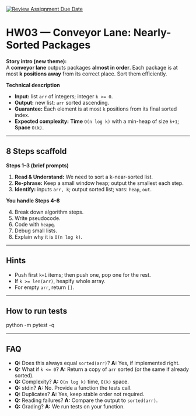 [![Review Assignment Due Date](https://classroom.github.com/assets/deadline-readme-button-22041afd0340ce965d47ae6ef1cefeee28c7c493a6346c4f15d667ab976d596c.svg)](https://classroom.github.com/a/No7yWBeY)
# HW03 — Conveyor Lane: Nearly-Sorted Packages

**Story intro (new theme):**  
A **conveyor lane** outputs packages **almost in order**. Each package is at most **k positions away** from its correct place. Sort them efficiently.

**Technical description**  
- **Input:** list `arr` of integers; integer `k >= 0`.  
- **Output:** new list: `arr` sorted ascending.  
- **Guarantee:** Each element is at most `k` positions from its final sorted index.  
- **Expected complexity:** **Time** `O(n log k)` with a min-heap of size `k+1`; **Space** `O(k)`.

---

## 8 Steps scaffold
**Steps 1–3 (brief prompts)**  

1. **Read & Understand:** We need to sort a k-near-sorted list.  
2. **Re-phrase:** Keep a small window heap; output the smallest each step.  
3. **Identify:** inputs `arr, k`; output sorted list; vars: `heap`, `out`.

**You handle Steps 4–8**


4. Break down algorithm steps.  
5. Write pseudocode.  
6. Code with `heapq`.  
7. Debug small lists.  
8. Explain why it is `O(n log k)`.

---

## Hints
- Push first `k+1` items; then push one, pop one for the rest.  
- If `k >= len(arr)`, heapify whole array.  
- For empty `arr`, return `[]`.

---

## How to run tests
python -m pytest -q


---

## FAQ
- **Q:** Does this always equal `sorted(arr)`? **A:** Yes, if implemented right.  
- **Q:** What if `k <= 0`? **A:** Return a copy of `arr` sorted (or the same if already sorted).  
- **Q:** Complexity? **A:** `O(n log k)` time, `O(k)` space.  
- **Q:** stdin? **A:** No. Provide a function the tests call.  
- **Q:** Duplicates? **A:** Yes, keep stable order not required.  
- **Q:** Reading failures? **A:** Compare the output to `sorted(arr)`.  
- **Q:** Grading? **A:** We run tests on your function.
